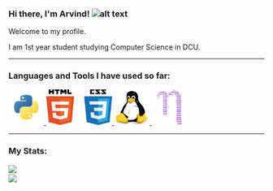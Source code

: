 <h3><b>Hi there, I'm Arvind!</b>
<img src="https://media.tenor.com/images/30169e4a670daf12443df7d2dd140176/tenor.gif" alt="alt text" width="30px" height="30px"></h3>
<p> Welcome to my profile. </p>
<p> I am 1st year student studying Computer Science in DCU. </p>

<hr>

<h3><b>Languages and Tools I have used so far:</b></h3>
<div>
<a href="https://www.python.org/">
<img src="https://raw.githubusercontent.com/github/explore/80688e429a7d4ef2fca1e82350fe8e3517d3494d/topics/python/python.png" alt="alt text" width="70px" height="70px" /> </a>
<a href="https://www.w3schools.com/html/">
<img src="https://github.com/rawata2/images/blob/main/html%20css.png" alt="alt text" width="130px" height="70px" /> </a>
<a href="https://www.linux.org/">
<img src="https://github.com/rawata2/images/blob/main/linux.png" alt="alt text" width="70px" height="70px" /> </a>
<a href="https://www.nano-editor.org/">
<img src="https://github.com/rawata2/images/blob/main/nano.png" alt="alt text" width="70px" height="70px" /> </a>
</div>
 
<hr>
 
<h3><b>My Stats:</b></h3>
<img align="center" src="https://github-readme-streak-stats.herokuapp.com/?user=rawata2&theme=dark" /> 
<br>
<img align="center" src="https://github-readme-stats.vercel.app/api?username=rawata2&theme=vision-friendly-dark" />


<!--
<br> <img src="https://github-readme-stats.vercel.app/api/top-langs/?username=rawata2&layout=compact&theme=dark"/> -->
